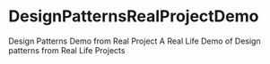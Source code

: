 # DesignPatternsRealProjectDemo
Design Patterns Demo from Real Project
A Real Life Demo of Design patterns from Real Life Projects
